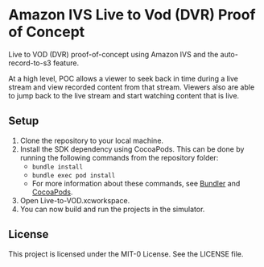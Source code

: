 # Amazon IVS Live to Vod (DVR) Proof of Concept

Live to VOD (DVR) proof-of-concept using Amazon IVS and the auto-record-to-s3 feature.

At a high level, POC allows a viewer to seek back in time during a live stream and view recorded content from that stream. Viewers also are able to jump back to the live stream and start watching content that is live.

## Setup

1. Clone the repository to your local machine.
2. Install the SDK dependency using CocoaPods. This can be done by running the following commands from the repository folder:
   * `bundle install`
   * `bundle exec pod install`
   * For more information about these commands, see [Bundler](https://bundler.io/) and [CocoaPods](https://guides.cocoapods.org/using/getting-started.html).
3. Open Live-to-VOD.xcworkspace.
4. You can now build and run the projects in the simulator.

## License
This project is licensed under the MIT-0 License. See the LICENSE file.
